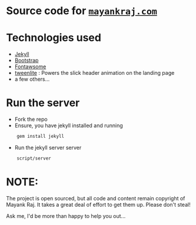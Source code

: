 # Source code for [`mayankraj.com`](http://mayankraj.com)


# Technologies used

- [Jekyll](http://jekyllrb.com/)
- [Bootstrap](http://getbootstrap.com/)
- [Fontawsome](http://fontawesome.io/)
- [tweenlite](https://greensock.com/tweenlite) : Powers the slick header animation on the landing page
- a few others...


# Run the server

- Fork the repo
- Ensure, you have jekyll installed and running
```bash
    gem install jekyll
```

- Run the jekyll server server
```bash
    script/server
```


# **NOTE:**

The project is open sourced, but all code and content remain copyright of Mayank Raj. It takes a great deal of effort to get them up. Please don't steal!

Ask me, I'd be more than happy to help you out...

